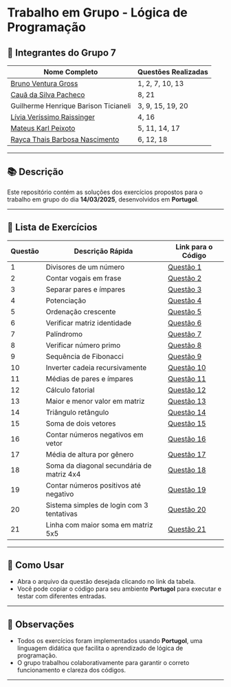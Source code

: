 

# Trabalho em Grupo - Lógica de Programação

## 👥 Integrantes do Grupo 7

| Nome Completo                                                   | Questões Realizadas |
| --------------------------------------------------------------- | ------------------- |
| [Bruno Ventura Gross](https://github.com/bvgross)               | 1, 2, 7, 10, 13     |
| [Cauã da Silva Pacheco](https://github.com/pachecoCaua)         | 8, 21               |
| Guilherme Henrique Barison Ticianeli                            | 3, 9, 15, 19, 20    |
| [Lívia Veríssimo Raissinger](https://github.com/Livia9)         | 4, 16               |
| [Mateus Karl Peixoto](https://github.com/KarlPeixoto)           | 5, 11, 14, 17       |
| [Rayca Thais Barbosa Nascimento](https://github.com/raycaThais) | 6, 12, 18           |

---

## 📚 Descrição

Este repositório contém as soluções dos exercícios propostos para o trabalho em grupo do dia **14/03/2025**, desenvolvidos em **Portugol**.

---

## 📄 Lista de Exercícios

| Questão | Descrição Rápida                          | Link para o Código                                                                                                |
| ------- | ----------------------------------------- | ----------------------------------------------------------------------------------------------------------------- |
| 1       | Divisores de um número                    | [Questão 1](https://github.com/raycaThais/serratec-projeto-final-Logica-de-Programacao/blob/main/Questao-01.por)  |
| 2       | Contar vogais em frase                    | [Questão 2](https://github.com/raycaThais/serratec-projeto-final-Logica-de-Programacao/blob/main/Questao-02.por)  |
| 3       | Separar pares e ímpares                   | [Questão 3](https://github.com/raycaThais/serratec-projeto-final-Logica-de-Programacao/blob/main/Questao-03.por)  |
| 4       | Potenciação                               | [Questão 4](https://github.com/raycaThais/serratec-projeto-final-Logica-de-Programacao/blob/main/Questao-04.por)  |
| 5       | Ordenação crescente                       | [Questão 5](https://github.com/raycaThais/serratec-projeto-final-Logica-de-Programacao/blob/main/Questao-05.por)  |
| 6       | Verificar matriz identidade               | [Questão 6](https://github.com/raycaThais/serratec-projeto-final-Logica-de-Programacao/blob/main/Questao-06.por)  |
| 7       | Palíndromo                                | [Questão 7](https://github.com/raycaThais/serratec-projeto-final-Logica-de-Programacao/blob/main/Questao-07.por)  |
| 8       | Verificar número primo                    | [Questão 8](https://github.com/raycaThais/serratec-projeto-final-Logica-de-Programacao/blob/main/Questao-08.por)  |
| 9       | Sequência de Fibonacci                    | [Questão 9](https://github.com/raycaThais/serratec-projeto-final-Logica-de-Programacao/blob/main/Questao-09.por)  |
| 10      | Inverter cadeia recursivamente            | [Questão 10](https://github.com/raycaThais/serratec-projeto-final-Logica-de-Programacao/blob/main/Questao-10.por) |
| 11      | Médias de pares e ímpares                 | [Questão 11](https://github.com/raycaThais/serratec-projeto-final-Logica-de-Programacao/blob/main/Questao-11.por) |
| 12      | Cálculo fatorial                          | [Questão 12](https://github.com/raycaThais/serratec-projeto-final-Logica-de-Programacao/blob/main/Questao-12.por) |
| 13      | Maior e menor valor em matriz             | [Questão 13](https://github.com/raycaThais/serratec-projeto-final-Logica-de-Programacao/blob/main/Questao-13.por) |
| 14      | Triângulo retângulo                       | [Questão 14](https://github.com/raycaThais/serratec-projeto-final-Logica-de-Programacao/blob/main/Questao-14.por) |
| 15      | Soma de dois vetores                      | [Questão 15](https://github.com/raycaThais/serratec-projeto-final-Logica-de-Programacao/blob/main/Questao-15.por) |
| 16      | Contar números negativos em vetor         | [Questão 16](https://github.com/raycaThais/serratec-projeto-final-Logica-de-Programacao/blob/main/Questao-16.por) |
| 17      | Média de altura por gênero                | [Questão 17](https://github.com/raycaThais/serratec-projeto-final-Logica-de-Programacao/blob/main/Questao-17.por) |
| 18      | Soma da diagonal secundária de matriz 4x4 | [Questão 18](https://github.com/raycaThais/serratec-projeto-final-Logica-de-Programacao/blob/main/Questao-18.por) |
| 19      | Contar números positivos até negativo     | [Questão 19](https://github.com/raycaThais/serratec-projeto-final-Logica-de-Programacao/blob/main/Questao-19.por) |
| 20      | Sistema simples de login com 3 tentativas | [Questão 20](https://github.com/raycaThais/serratec-projeto-final-Logica-de-Programacao/blob/main/Questao-20.por) |
| 21      | Linha com maior soma em matriz 5x5        | [Questão 21](https://github.com/raycaThais/serratec-projeto-final-Logica-de-Programacao/blob/main/Questao-21.por) |

---

## 🚀 Como Usar

* Abra o arquivo da questão desejada clicando no link da tabela.
* Você pode copiar o código para seu ambiente **Portugol** para executar e testar com diferentes entradas.

---

## 📌 Observações

* Todos os exercícios foram implementados usando **Portugol**, uma linguagem didática que facilita o aprendizado de lógica de programação.
* O grupo trabalhou colaborativamente para garantir o correto funcionamento e clareza dos códigos.

---
